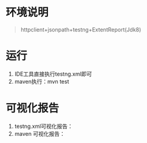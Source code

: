 # 环境说明

> httpclient+jsonpath+testng+ExtentReport(Jdk8)

# 运行
1. IDE工具直接执行testng.xml即可
2. maven执行：mvn test

# 可视化报告
1. testng.xml可视化报告：
2. maven 可视化报告：
